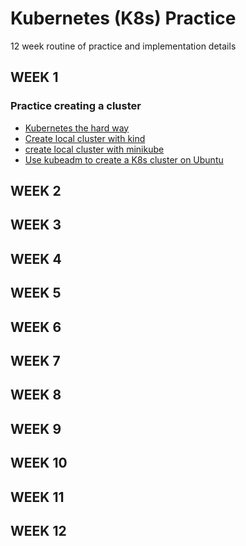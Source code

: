 # Kubernetes (K8s) Practice
12 week routine of practice and implementation details

## WEEK 1
### Practice creating a cluster
- [Kubernetes the hard way](https://github.com/kelseyhightower/kubernetes-the-hard-way)
- [Create local cluster with kind](https://youtu.be/m-IlbCgSzkc)
- [create local cluster with minikube](https://youtu.be/E2pP1MOfo3g)
- [Use kubeadm to create a K8s cluster on Ubuntu](https://www.digitalocean.com/community/tutorials/how-to-create-a-kubernetes-cluster-using-kubeadm-on-ubuntu-20-04)

## WEEK 2

## WEEK 3

## WEEK 4

## WEEK 5

## WEEK 6

## WEEK 7

## WEEK 8

## WEEK 9

## WEEK 10

## WEEK 11

## WEEK 12
